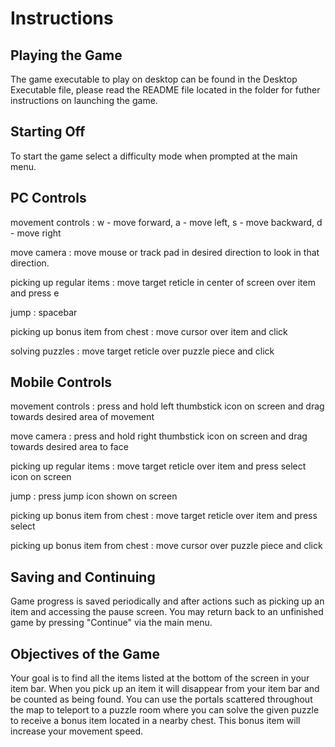 
# Instructions

## Playing the Game

The game executable to play on desktop can be found in the Desktop Executable file, please read the README file located in the folder for futher instructions on launching the game.

## Starting Off

To start the game select a difficulty mode when prompted at the main menu.


## PC Controls

movement controls : w - move forward, a - move left, s - move backward, d - move right

move camera : move mouse or track pad in desired direction to look in that direction.

picking up regular items : move target reticle in center of screen over item and press e

jump : spacebar

picking up bonus item from chest : move cursor over item and click

solving puzzles : move target reticle over puzzle piece and click


## Mobile Controls

movement controls : press and hold left thumbstick icon on screen and drag towards desired area of movement

move camera : press and hold right thumbstick icon on screen and drag towards desired area to face

picking up regular items : move target reticle over item and press select icon on screen

jump : press jump icon shown on screen

picking up bonus item from chest : move target reticle over item and press select

picking up bonus item from chest : move cursor over puzzle piece and click


## Saving and Continuing

Game progress is saved periodically and after actions such as picking up an item and accessing the pause screen.
You may return back to an unfinished game by pressing "Continue" via the main menu.


## Objectives of the Game

Your goal is to find all the items listed at the bottom of the screen in your item bar. When you pick up an item it
will disappear from your item bar and be counted as being found. You can use the portals scattered throughout the 
map to teleport to a puzzle room where you can solve the given puzzle to receive a bonus item located in a nearby chest.
This bonus item will increase your movement speed.

